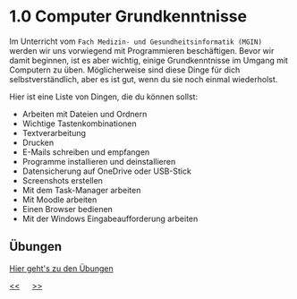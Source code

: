 # 1.0 Computer Grundkenntnisse

Im Unterricht vom `Fach Medizin- und Gesundheitsinformatik (MGIN)`
werden wir uns vorwiegend mit Programmieren beschäftigen.
Bevor wir damit beginnen, ist es aber wichtig, einige Grundkenntnisse im Umgang mit Computern zu üben.
Möglicherweise sind diese Dinge für dich selbstverständlich, aber es ist gut, wenn du sie noch einmal wiederholst.

Hier ist eine Liste von Dingen, die du können sollst:

- Arbeiten mit Dateien und Ordnern
- Wichtige Tastenkombinationen
- Textverarbeitung
- Drucken
- E-Mails schreiben und empfangen
- Programme installieren und deinstallieren
- Datensicherung auf OneDrive oder USB-Stick
- Screenshots erstellen
- Mit dem Task-Manager arbeiten
- Mit Moodle arbeiten
- Einen Browser bedienen
- Mit der Windows Eingabeaufforderung arbeiten

## Übungen
[Hier geht's zu den Übungen](../uebungen/UE_01.0_ComputerGrundkenntnisse) 


[<<](00.0_UeberDiesesSkriptum.md) &emsp; [>>](02.0_ProgrammierenMitPython.md)